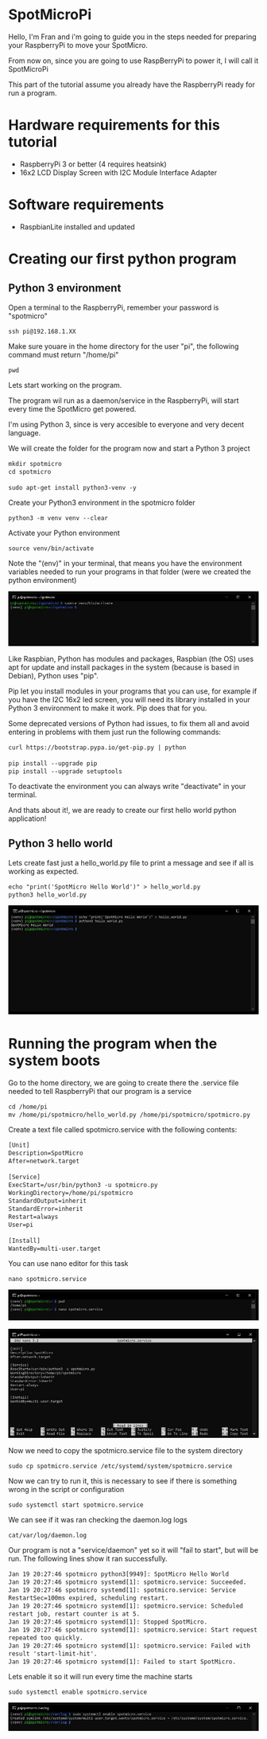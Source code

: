 # SpotMicroPi

Hello, I'm Fran and i'm going to guide you in the steps needed for preparing your RaspberryPi to move your SpotMicro.

From now on, since you are going to use RaspBerryPi to power it, I will call it SpotMicroPi

This part of the tutorial assume you already have the RaspberryPi ready for run a program.

# Hardware requirements for this tutorial

* RaspberryPi 3 or better (4 requires heatsink)
* 16x2 LCD Display Screen with I2C Module Interface Adapter

# Software requirements

* RaspbianLite installed and updated


# Creating our first python program

## Python 3 environment

Open a terminal to the RaspberryPi, remember your password is "spotmicro"

```
ssh pi@192.168.1.XX
```

Make sure youare in the home directory for the user "pi", the following command must return "/home/pi"

```
pwd
```

Lets start working on the program.

The program wil run as a daemon/service in the RaspberryPi, will start every time the SpotMicro get powered.

I'm using Python 3, since is very accesible to everyone and very decent language.

We will create the folder for the program now and start a Python 3 project

```
mkdir spotmicro
cd spotmicro

sudo apt-get install python3-venv -y
```

Create your Python3 environment in the spotmicro folder
```
python3 -m venv venv --clear
```

Activate your Python environment
```
source venv/bin/activate
```
Note the "(env)" in your terminal, that means you have the environment variables needed to run your programs in that folder (were we created the python environment)

![python3-environment-activated](python3-environment-activated.JPG)

Like Raspbian, Python has modules and packages, Raspbian (the OS) uses apt for update and install packages in the system (because is based in Debian), Python uses "pip".

Pip let you install modules in your programs that you can use, for example if you have the I2C 16x2 led screen, you will need its library installed in your Python 3 environment to make it work. Pip does that for you.

Some deprecated versions of Python had issues, to fix them all and avoid entering in problems with them just run the following commands:

```
curl https://bootstrap.pypa.io/get-pip.py | python

pip install --upgrade pip
pip install --upgrade setuptools
```

To deactivate the environment you can always write "deactivate" in your terminal.

And thats about it!, we are ready to create our first hello world python application!

## Python 3 hello world

Lets create fast just a hello_world.py file to print a message and see if all is working as expected.

```
echo "print('SpotMicro Hello World')" > hello_world.py
python3 hello_world.py
```
![hello-world-program](hello-world-program.JPG)



# Running the program when the system boots

Go to the home directory, we are going to create there the .service file needed to tell RaspberryPi that our program is a service

```
cd /home/pi
mv /home/pi/spotmicro/hello_world.py /home/pi/spotmicro/spotmicro.py
```

Create a text file called spotmicro.service with the following contents:

```
[Unit]
Description=SpotMicro
After=network.target

[Service]
ExecStart=/usr/bin/python3 -u spotmicro.py
WorkingDirectory=/home/pi/spotmicro
StandardOutput=inherit
StandardError=inherit
Restart=always
User=pi

[Install]
WantedBy=multi-user.target
```

You can use nano editor for this task

```
nano spotmicro.service
```
![spotmicro-service](spotmicro-service.JPG)

![nano-spotmicro-service](nano-spotmicro-service.JPG)

Now we need to copy the spotmicro.service file to the system directory

```
sudo cp spotmicro.service /etc/systemd/system/spotmicro.service
```

Now we can try to run it, this is necessary to see if there is something wrong in the script or configuration

```
sudo systemctl start spotmicro.service
```

We can see if it was ran checking the daemon.log logs

```
cat/var/log/daemon.log
```

Our program is not a "service/daemon" yet so it will "fail to start", but will be run. The following lines show it ran successfully.

```
Jan 19 20:27:46 spotmicro python3[9949]: SpotMicro Hello World
Jan 19 20:27:46 spotmicro systemd[1]: spotmicro.service: Succeeded.
Jan 19 20:27:46 spotmicro systemd[1]: spotmicro.service: Service RestartSec=100ms expired, scheduling restart.
Jan 19 20:27:46 spotmicro systemd[1]: spotmicro.service: Scheduled restart job, restart counter is at 5.
Jan 19 20:27:46 spotmicro systemd[1]: Stopped SpotMicro.
Jan 19 20:27:46 spotmicro systemd[1]: spotmicro.service: Start request repeated too quickly.
Jan 19 20:27:46 spotmicro systemd[1]: spotmicro.service: Failed with result 'start-limit-hit'.
Jan 19 20:27:46 spotmicro systemd[1]: Failed to start SpotMicro.
```

Lets enable it so it will run every time the machine starts

```
sudo systemctl enable spotmicro.service
```

![enable-spotmicro-service](enable-spotmicro-service.JPG)




